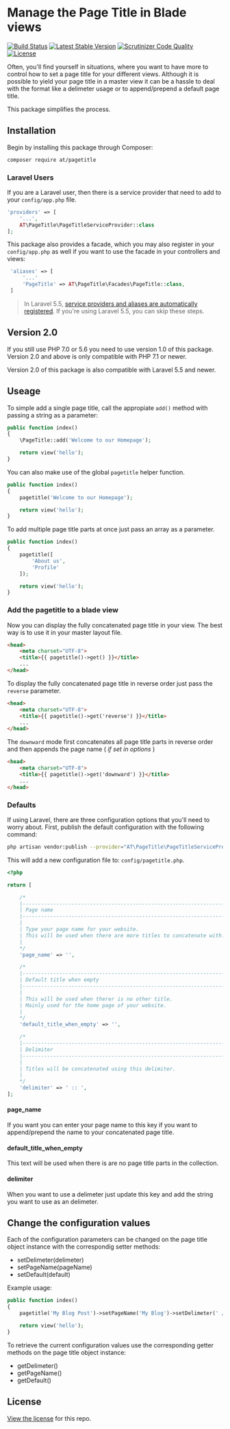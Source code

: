 # Manage the Page Title in Blade views

[![Build Status](https://travis-ci.org/rephluX/laravel-pagetitle.svg?branch=master)](https://travis-ci.org/rephluX/laravel-pagetitle)
[![Latest Stable Version](https://poser.pugx.org/rephlux/pagetitle/v/stable.svg)](https://packagist.org/packages/rephlux/pagetitle)
[![Scrutinizer Code Quality](https://scrutinizer-ci.com/g/rephluX/laravel-pagetitle/badges/quality-score.png?b=master)](https://scrutinizer-ci.com/g/rephluX/laravel-pagetitle/?branch=master)
[![License](https://poser.pugx.org/rephlux/pagetitle/license.svg)](https://packagist.org/packages/rephlux/pagetitle)

Often, you'll find yourself in situations, where you want to have more to control how to set a page title for your
different views. Although it is possible to yield your page title in a master view it can be a hassle to deal with
the format like a delimeter usage or to append/prepend a default page title.

This package simplifies the process.

## Installation

Begin by installing this package through Composer:

```bash
composer require at/pagetitle
```

### Laravel Users

If you are a Laravel user, then there is a service provider that need to add to your `config/app.php` file.

```php
'providers' => [
    '...',
    AT\PageTitle\PageTitleServiceProvider::class
];
```

This package also provides a facade, which you may also register in your `config/app.php` as well if you want to use the facade in your controllers and views:

```php
 'aliases' => [
     '...'
     'PageTitle' => AT\PageTitle\Facades\PageTitle::class,
 ]
```
> In Laravel 5.5, [service providers and aliases are automatically registered](https://laravel.com/docs/5.5/packages#package-discovery). If you're using Laravel 5.5, you can skip these steps.

## Version 2.0

If you still use PHP 7.0 or 5.6 you need to use version 1.0 of this package. Version 2.0 and above is only compatible with PHP 7.1 or newer.

Version 2.0 of this package is also compatible with Laravel 5.5 and newer.

## Useage

 To simple add a single page title, call the appropiate `add()` method with passing a string as a parameter:

```php
public function index()
{
    \PageTitle::add('Welcome to our Homepage');

    return view('hello');
}
```

You can also make use of the global `pagetitle` helper function.

```php
public function index()
{
    pagetitle('Welcome to our Homepage');

    return view('hello');
}
```

To add multiple page title parts at once just pass an array as a parameter.

```php
public function index()
{
    pagetitle([
        'About us',
        'Profile'
    ]);

    return view('hello');
}
```

### Add the pagetitle to a blade view

Now you can display the fully concatenated page title in your view. The best way is to use it in your master layout file.

```html
<head>
    <meta charset="UTF-8">
    <title>{{ pagetitle()->get() }}</title>
    ...
</head>
```

To display the fully concatenated page title in reverse order just pass the `reverse` parameter.

```html
<head>
    <meta charset="UTF-8">
    <title>{{ pagetitle()->get('reverse') }}</title>
    ...
</head>
```

The `downward` mode first concatenates all page title parts in reverse order and then appends the page name ( _if set in options_ )

```html
<head>
    <meta charset="UTF-8">
    <title>{{ pagetitle()->get('downward') }}</title>
    ...
</head>
```

### Defaults

If using Laravel, there are three configuration options that you'll need to worry about. First, publish the default configuration with the following command:

```bash
php artisan vendor:publish --provider="AT\PageTitle\PageTitleServiceProvider"
```

This will add a new configuration file to: `config/pagetitle.php`.

```php
<?php

return [

    /*
    |--------------------------------------------------------------------------
    | Page name
    |--------------------------------------------------------------------------
    |
    | Type your page name for your website.
    | This will be used when there are more titles to concatenate with.
    |
    */
    'page_name' => '',

    /*
    |--------------------------------------------------------------------------
    | Default title when empty
    |--------------------------------------------------------------------------
    |
    | This will be used when therer is no other title.
    | Mainly used for the home page of your website.
    |
    */
    'default_title_when_empty' => '',

    /*
    |--------------------------------------------------------------------------
    | Delimiter
    |--------------------------------------------------------------------------
    |
    | Titles will be concatenated using this delimiter.
    |
    */
    'delimiter' => ' :: ',
];
```

#### page_name

If you want you can enter your page name to this key if you want to append/prepend the name to your concatenated page title.

#### default_title_when_empty

This text will be used when there is are no page title parts in the collection.

#### delimiter

When you want to use a delimeter just update this key and add the string you want to use as an delimeter.

## Change the configuration values

Each of the configuration parameters can be changed on the page title object instance with the correspondig setter methods:

* setDelimeter(delimeter)
* setPageName(pageName)
* setDefault(default)

Example usage:

```php
public function index()
{
    pagetitle('My Blog Post')->setPageName('My Blog')->setDelimeter(' / ');

    return view('hello');
}
```

To retrieve the current configuration values use the corresponding getter methods on the page title object instance:

* getDelimeter()
* getPageName()
* getDefault()

## License

[View the license](https://github.com/rephluX/laravel-pagetitle/blob/master/LICENSE) for this repo.

